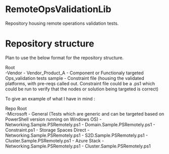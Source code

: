 # RemoteOpsValidationLib
Repository housing remote operations validation tests.

# Repository structure <tenative>
Plan to use the below format for the repository structure.

Root\
      -Vendor
        - Vendor_Product_A
            - Component or Functionaly targeted Ops_validation tests sample
            - Constraint file (housing the validated platforms, with pre-reqs called out. Constraint file could be a .ps1 which could be run to verify that the nodes or solution being targeted is correct)
          
          
To give an example of what I have in mind :


Repo Root\
      -Microsoft
        - General (Tests which are generic and can be targeted based on PowerShell version running on Windows OS)
          - Networking.Sample.PSRemotely.ps1
          - Domain.Sample.PSRemotely.ps1
          - Constraint.ps1 
        - Storage Spaces Direct
            - Networking.Sample.PSRemotely.ps1
            - S2D.Sample.PSRemotely.ps1
            - Cluster.Sample.PSRemotely.ps1
        - Azure Stack
            - Networking.Sample.PSRemotely.ps1
            - Cluster.Sample.PSRemotely.ps1
            
